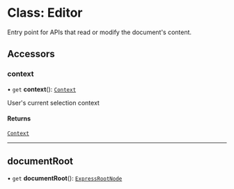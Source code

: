 # Class: Editor

Entry point for APIs that read or modify the document's content.

## Accessors

### context

• `get` **context**(): [`Context`](context.md)

User's current selection context

#### Returns

[`Context`](context.md)

<hr/>

## documentRoot

• `get` **documentRoot**(): [`ExpressRootNode`](express-root-node.md)
